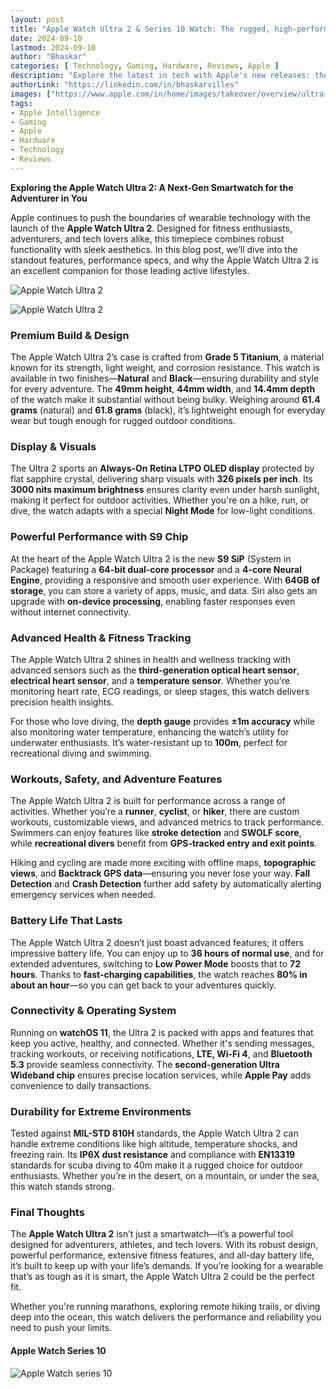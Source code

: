 ```yaml
---
layout: post
title: "Apple Watch Ultra 2 & Series 10 Watch: The rugged, high-performance smartwatch designed for extreme conditions, featuring a larger display, advanced sensors, and enhanced durability."
date: 2024-09-10
lastmod: 2024-09-10
author: "Bhaskar"
categories: [ Technology, Gaming, Hardware, Reviews, Apple ]
description: "Explore the latest in tech with Apple's new releases: the iPhone 16 Series with advanced cameras, the Apple Watch Series 10 and rugged Apple Watch Ultra 2 with enhanced health tracking, the AirPods 4 with adaptive noise cancellation, and the stylish new colors of AirPods Max."
authorLink: "https://linkedin.com/in/bhaskarvilles"
images: ["https://www.apple.com/in/home/images/takeover/overview/ultra-2/watch_ultra_2__didkrmqgz0ia_large_2x.jpg"]  # Replace with an actual image link
tags:
- Apple Intelligence
- Gaming
- Apple
- Hardware
- Technology
- Reviews
---
```


**Exploring the Apple Watch Ultra 2: A Next-Gen Smartwatch for the Adventurer in You**

Apple continues to push the boundaries of wearable technology with the launch of the **Apple Watch Ultra 2**. Designed for fitness enthusiasts, adventurers, and tech lovers alike, this timepiece combines robust functionality with sleek aesthetics. In this blog post, we’ll dive into the standout features, performance specs, and why the Apple Watch Ultra 2 is an excellent companion for those leading active lifestyles.

![Apple Watch Ultra 2](https://www.apple.com/v/home/takeover/o/images/overview/ultra-2/logo_watch_ultra_2__1xqo1s2atgyq_large_2x.png)

![Apple Watch Ultra 2](https://www.apple.com/in/home/images/takeover/overview/ultra-2/watch_ultra_2__didkrmqgz0ia_large_2x.jpg)

### **Premium Build & Design**
The Apple Watch Ultra 2’s case is crafted from **Grade 5 Titanium**, a material known for its strength, light weight, and corrosion resistance. This watch is available in two finishes—**Natural** and **Black**—ensuring durability and style for every adventure. The **49mm height**, **44mm width**, and **14.4mm depth** of the watch make it substantial without being bulky. Weighing around **61.4 grams** (natural) and **61.8 grams** (black), it’s lightweight enough for everyday wear but tough enough for rugged outdoor conditions.

### **Display & Visuals**
The Ultra 2 sports an **Always-On Retina LTPO OLED display** protected by flat sapphire crystal, delivering sharp visuals with **326 pixels per inch**. Its **3000 nits maximum brightness** ensures clarity even under harsh sunlight, making it perfect for outdoor activities. Whether you're on a hike, run, or dive, the watch adapts with a special **Night Mode** for low-light conditions.

### **Powerful Performance with S9 Chip**
At the heart of the Apple Watch Ultra 2 is the new **S9 SiP** (System in Package) featuring a **64-bit dual-core processor** and a **4-core Neural Engine**, providing a responsive and smooth user experience. With **64GB of storage**, you can store a variety of apps, music, and data. Siri also gets an upgrade with **on-device processing**, enabling faster responses even without internet connectivity.

### **Advanced Health & Fitness Tracking**
The Apple Watch Ultra 2 shines in health and wellness tracking with advanced sensors such as the **third-generation optical heart sensor**, **electrical heart sensor**, and a **temperature sensor**. Whether you're monitoring heart rate, ECG readings, or sleep stages, this watch delivers precision health insights.

For those who love diving, the **depth gauge** provides **±1m accuracy** while also monitoring water temperature, enhancing the watch’s utility for underwater enthusiasts. It’s water-resistant up to **100m**, perfect for recreational diving and swimming.

### **Workouts, Safety, and Adventure Features**
The Apple Watch Ultra 2 is built for performance across a range of activities. Whether you’re a **runner**, **cyclist**, or **hiker**, there are custom workouts, customizable views, and advanced metrics to track performance. Swimmers can enjoy features like **stroke detection** and **SWOLF score**, while **recreational divers** benefit from **GPS-tracked entry and exit points**.

Hiking and cycling are made more exciting with offline maps, **topographic views**, and **Backtrack GPS data**—ensuring you never lose your way. **Fall Detection** and **Crash Detection** further add safety by automatically alerting emergency services when needed.

### **Battery Life That Lasts**
The Apple Watch Ultra 2 doesn’t just boast advanced features; it offers impressive battery life. You can enjoy up to **36 hours of normal use**, and for extended adventures, switching to **Low Power Mode** boosts that to **72 hours**. Thanks to **fast-charging capabilities**, the watch reaches **80% in about an hour**—so you can get back to your adventures quickly.

### **Connectivity & Operating System**
Running on **watchOS 11**, the Ultra 2 is packed with apps and features that keep you active, healthy, and connected. Whether it's sending messages, tracking workouts, or receiving notifications, **LTE, Wi-Fi 4**, and **Bluetooth 5.3** provide seamless connectivity. The **second-generation Ultra Wideband chip** ensures precise location services, while **Apple Pay** adds convenience to daily transactions.

### **Durability for Extreme Environments**
Tested against **MIL-STD 810H** standards, the Apple Watch Ultra 2 can handle extreme conditions like high altitude, temperature shocks, and freezing rain. Its **IP6X dust resistance** and compliance with **EN13319** standards for scuba diving to 40m make it a rugged choice for outdoor enthusiasts. Whether you’re in the desert, on a mountain, or under the sea, this watch stands strong.

### **Final Thoughts**
The **Apple Watch Ultra 2** isn’t just a smartwatch—it’s a powerful tool designed for adventurers, athletes, and tech lovers. With its robust design, powerful performance, extensive fitness features, and all-day battery life, it’s built to keep up with your life’s demands. If you’re looking for a wearable that’s as tough as it is smart, the Apple Watch Ultra 2 could be the perfect fit.

Whether you're running marathons, exploring remote hiking trails, or diving deep into the ocean, this watch delivers the performance and reliability you need to push your limits.

#### Apple Watch Series 10

![Apple Watch series 10](https://www.apple.com/v/home/takeover/o/images/overview/series-10/watch_series_10__bjzia1opgyuq_large_2x.jpg)